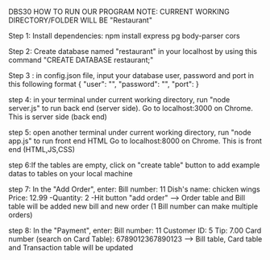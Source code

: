 DBS30
HOW TO RUN OUR PROGRAM
NOTE: CURRENT WORKING DIRECTORY/FOLDER WILL BE "Restaurant"

Step 1: Install dependencies:
npm install express pg body-parser cors

Step 2: Create database named "restaurant" in your localhost by using this command
"CREATE DATABASE restaurant;"

Step 3 : in config.json file, input your database user, password and port in this following format
{
"user": "",
"password": "",
"port":
}

step 4: in your terminal under current working directory, run "node server.js" to run back end (server side).
Go to localhost:3000 on Chrome. This is server side (back end)

step 5: open another terminal under current working directory, run "node app.js" to run front end HTML
Go to localhost:8000 on Chrome. This is front end (HTML,JS,CSS)

step 6:If the tables are empty, click on "create table" button to add example datas to tables on your local machine

step 7: In the "Add Order", enter:
Bill number: 11
Dish's name: chicken wings
Price: 12.99
-Quantity: 2
-Hit button "add order"
--> Order table and Bill table will be added new bill and new order
(1 Bill number can make multiple orders)

step 8: In the "Payment", enter:
Bill number: 11
Customer ID: 5
Tip: 7.00
Card number (search on Card Table): 6789012367890123
--> Bill table, Card table and Transaction table will be updated
